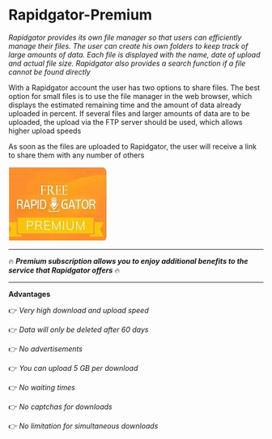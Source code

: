 # Rapidgator-Premium

*Rapidgator provides its own file manager so that users can efficiently manage their files. The user can create his own folders to keep track of large amounts of data. Each file is displayed with the name, date of upload and actual file size. Rapidgator also provides a search function if a file cannot be found directly*

With a Rapidgator account the user has two options to share files. The best option for small files is to use the file manager in the web browser, which displays the estimated remaining time and the amount of data already uploaded in percent. If several files and larger amounts of data are to be uploaded, the upload via the FTP server should be used, which allows higher upload speeds

As soon as the files are uploaded to Rapidgator, the user will receive a link to share them with any number of others

<img src="https://github.com/UlrichClauze/Rapd-Gator-Premium/blob/main/rg.png"/>

___

🔥 ***Premium subscription allows you to enjoy additional benefits to the service that Rapidgator offers*** 🔥

___

**Advantages**

👉 *Very high download and upload speed*

👉 *Data will only be deleted after 60 days*

👉 *No advertisements*

👉 *You can upload 5 GB per download*

👉 *No waiting times*

👉 *No captchas for downloads*

👉 *No limitation for simultaneous downloads*

